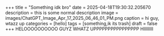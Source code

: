 +++
title = "Something idk bro"
date = 2025-04-18T19:30:32.205670
description = this is some normal description
image = images/ChatGPT_Image_Apr_17_2025_06_46_01_PM.png
caption = hi guy, wtazz up
categories = [hello]
tags = [something,ik its trash]
draft = false
+++
HELOOOOOOOOOO GUYZ WHATZ UPPPPPPPPPPPPPPPP HIIIIIIII
